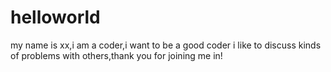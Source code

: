 # helloworld
my name is xx,i am a coder,i want to be a good coder
i like to discuss kinds of problems with others,thank you for joining me in!
